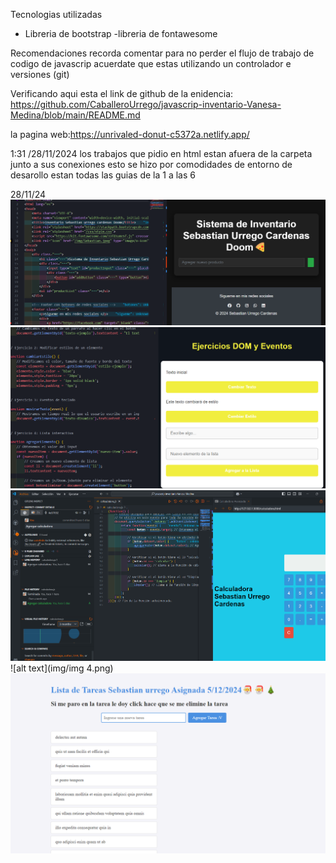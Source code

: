 Tecnologias utilizadas 
- Libreria de bootstrap
-libreria de fontawesome

Recomendaciones
 recorda comentar para no perder el flujo de trabajo de codigo de javascrip acuerdate que estas utilizando un controlador e versiones (git)

Verificando aqui esta el link de github de la enidencia: https://github.com/CaballeroUrrego/javascrip-inventario-Vanesa-Medina/blob/main/README.md

 la pagina web:https://unrivaled-donut-c5372a.netlify.app/




1:31 /28/11/2024 los trabajos que pidio en html estan afuera de la carpeta junto a sus conexiones esto se hizo por comodidades de entorno de desarollo estan todas las guias de la 1 a las 6 



28/11/24
![alt text](img/image.png)
![alt text](img/image2.png)
![alt text](img/image3.png)
![alt text](img/img 4.png)
![alt text](img/img5.png)